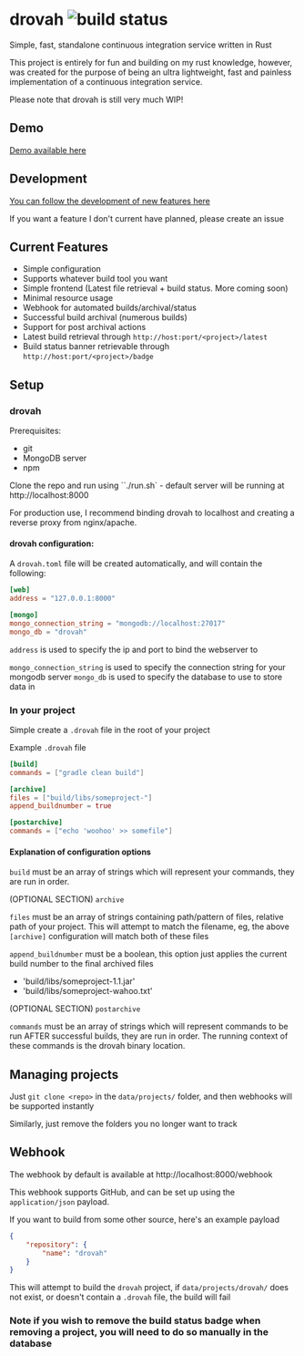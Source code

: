 # drovah ![build status](https://ci.husk.pro/drovah/badge)
Simple, fast, standalone continuous integration service written in Rust

This project is entirely for fun and building on my rust knowledge,
however, was created for the purpose of being an ultra lightweight, fast and painless implementation of a continuous integration service.

Please note that drovah is still very much WIP!

## Demo

[Demo available here](https://ci.husk.pro/)

## Development
[You can follow the development of new features here](https://github.com/Huskehhh/drovah/projects/2)

If you want a feature I don't current have planned, please create an issue

## Current Features

- Simple configuration
- Supports whatever build tool you want
- Simple frontend (Latest file retrieval + build status. More coming soon)
- Minimal resource usage
- Webhook for automated builds/archival/status
- Successful build archival (numerous builds)
- Support for post archival actions
- Latest build retrieval through ``http://host:port/<project>/latest``
- Build status banner retrievable through ``http://host:port/<project>/badge``

## Setup

### drovah
Prerequisites:
- git
- MongoDB server
- npm

Clone the repo and run using ``./run.sh` - default server will be running at http://localhost:8000

For production use, I recommend binding drovah to localhost and creating a reverse proxy from nginx/apache.

#### drovah configuration:
A ``drovah.toml`` file will be created automatically, and will contain the following:

```toml
[web]
address = "127.0.0.1:8000"

[mongo]
mongo_connection_string = "mongodb://localhost:27017"
mongo_db = "drovah"
```

``address`` is used to specify the ip and port to bind the webserver to

``mongo_connection_string`` is used to specify the connection string for your mongodb server
``mongo_db`` is used to specify the database to use to store data in

### In your project
Simple create a ``.drovah`` file in the root of your project

Example ``.drovah`` file

```toml
[build]
commands = ["gradle clean build"]

[archive]
files = ["build/libs/someproject-"]
append_buildnumber = true

[postarchive]
commands = ["echo 'woohoo' >> somefile"]
```

#### Explanation of configuration options
``build`` must be an array of strings which will represent your commands, they are run in order.

(OPTIONAL SECTION) ``archive``

``files`` must be an array of strings containing path/pattern of files, relative path of your project. This will attempt to match the filename, eg, the above ``[archive]`` configuration will match both of these files

``append_buildnumber`` must be a boolean, this option just applies the current build number to the final archived files

- 'build/libs/someproject-1.1.jar'
- 'build/libs/someproject-wahoo.txt'

(OPTIONAL SECTION) ``postarchive``

``commands`` must be an array of strings which will represent commands to be run AFTER successful builds, they are run in order. The running context of these commands is the drovah binary location.

## Managing projects

Just ``git clone <repo>`` in the ``data/projects/`` folder, and then webhooks will be supported instantly

Similarly, just remove the folders you no longer want to track

## Webhook

The webhook by default is available at http://localhost:8000/webhook

This webhook supports GitHub, and can be set up using the ``application/json`` payload.

If you want to build from some other source, here's an example payload
```json
{
    "repository": {
        "name": "drovah"
    }
}
```

This will attempt to build the ``drovah`` project, if ``data/projects/drovah/`` does not exist, or doesn't contain a ``.drovah`` file, the build will fail

### Note if you wish to remove the build status badge when removing a project, you will need to do so manually in the database
